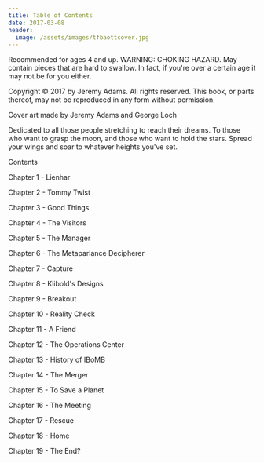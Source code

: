 ```yaml
---
title: Table of Contents
date: 2017-03-08
header:
  image: /assets/images/tfbaottcover.jpg
---
```


Recommended for ages 4 and up. WARNING: CHOKING HAZARD. May contain pieces that are hard to swallow. In fact, if you're over a certain age it may not be for you either. 


Copyright &copy; 2017 by Jeremy Adams.
All rights reserved. This book, or parts thereof, may not be reproduced in any form without permission.


Cover art made by Jeremy Adams and George Loch



Dedicated to all those people
stretching to reach their dreams.
To those who want to grasp the moon,
and those who want to hold the stars.
Spread your wings and soar
to whatever heights you've set.




Contents

Chapter 1 - Lienhar

Chapter 2 - Tommy Twist

Chapter 3 - Good Things

Chapter 4 - The Visitors

Chapter 5 - The Manager

Chapter 6 - The Metaparlance Decipherer

Chapter 7 - Capture

Chapter 8 - Klibold's Designs

Chapter 9 - Breakout

Chapter 10 - Reality Check

Chapter 11 - A Friend

Chapter 12 - The Operations Center

Chapter 13 - History of IBoMB

Chapter 14 - The Merger

Chapter 15 - To Save a Planet

Chapter 16 - The Meeting

Chapter 17 - Rescue

Chapter 18 - Home

Chapter 19 - The End?

